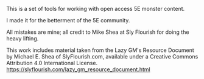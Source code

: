This is a set of tools for working with open access 5E monster content. 

I made it for the betterment of the 5E community. 

All mistakes are mine; all credit to Mike Shea at Sly Flourish for doing the heavy lifting.

This work includes material taken from the Lazy GM's Resource Document by Michael E. Shea of SlyFlourish.com, available under a Creative Commons Attribution 4.0 International License.
https://slyflourish.com/lazy_gm_resource_document.html
